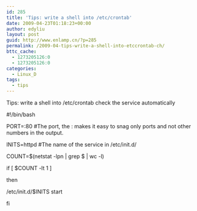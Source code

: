 ```yaml
---
id: 285
title: 'Tips: write a shell into /etc/crontab'
date: 2009-04-23T01:18:23+00:00
author: edyliu
layout: post
guid: http://www.enlamp.cn/?p=285
permalink: /2009-04-tips-write-a-shell-into-etccrontab-ch/
bttc_cache:
  - 1273205126:0
  - 1273205126:0
categories:
  - Linux_D
tags:
  - tips
---
```

Tips: write a shell into /etc/crontab check the service automatically

#!/bin/bash
  
PORT=:80 #The port, the : makes it easy to snag only ports and not other numbers in the output.
  
INITS=httpd #The name of the service in /etc/init.d/
  
COUNT=$(netstat -lpn | grep $ | wc -l)
  
if [ $COUNT -lt 1 ]
  
then
  
/etc/init.d/$INITS start
  
fi